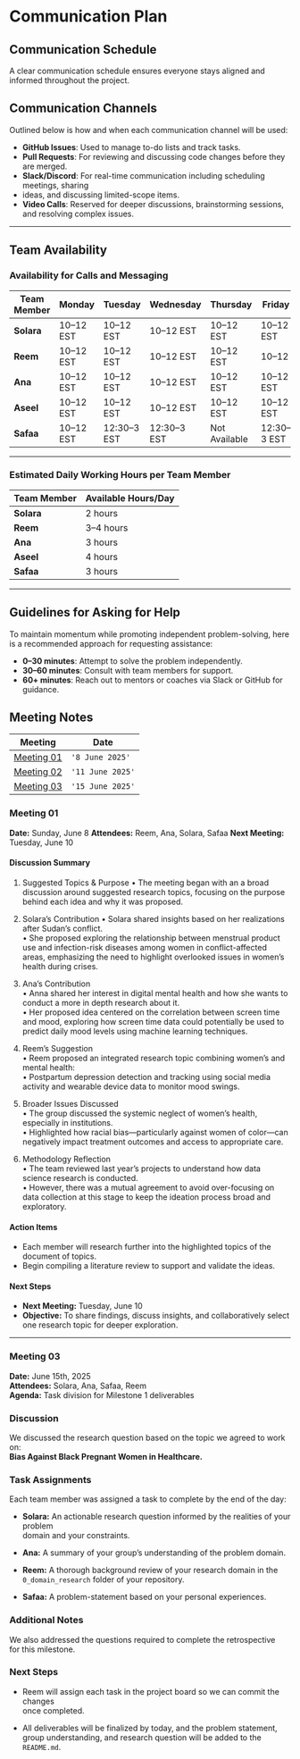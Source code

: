 <!-- markdownlint-disable MD013 -->

# Communication Plan

## Communication Schedule

A clear communication schedule ensures everyone stays aligned and informed throughout the
project.

## Communication Channels

Outlined below is how and when each communication channel will be used:

- **GitHub Issues**: Used to manage to-do lists and track tasks.
- **Pull Requests**: For reviewing and discussing code changes before they are merged.
- **Slack/Discord**: For real-time communication including scheduling meetings, sharing
- ideas, and discussing limited-scope items.
- **Video Calls**: Reserved for deeper discussions, brainstorming sessions, and resolving complex issues.

---

## Team Availability

### Availability for Calls and Messaging

| **Team Member** | **Monday**   | **Tuesday**      | **Wednesday**    | **Thursday**     | **Friday**        | **Saturday**      | **Sunday** |
|-----------------|--------------|------------------|------------------|------------------|-------------------|-------------------|------------|
| **Solara**      | 10–12 EST    | 10–12 EST             |10–12 EST               | 10–12 EST                 | 10–12 EST         | -                 | -          |
| **Reem**        | 10–12 EST    | 10–12 EST             |10–12 EST               | 10–12 EST                 | 10–12             | -                 | -          |
| **Ana**         | 10–12 EST    | 10–12 EST             |10–12 EST               | 10–12 EST                 | 10–12 EST         |                   |            |
| **Aseel**       | 10–12 EST    | 10–12 EST             |10–12 EST               | 10–12 EST                 | 10–12 EST         |                   |            |
| **Safaa**       | 10–12 EST    | 12:30–3 EST      | 12:30–3 EST      | Not Available    | 12:30–3 EST       | 12:30–3 EST       |            |

---

### Estimated Daily Working Hours per Team Member

| **Team Member** | **Available Hours/Day** |
|-----------------|-------------------------|
| **Solara**      | 2 hours                 |
| **Reem**        | 3–4 hours               |
| **Ana**         | 3 hours                 |
| **Aseel**       | 4 hours                 |
| **Safaa**       | 3 hours                 |

---

## Guidelines for Asking for Help

To maintain momentum while promoting independent problem-solving, here is a recommended approach for requesting assistance:

- **0–30 minutes**: Attempt to solve the problem independently.
- **30–60 minutes**: Consult with team members for support.
- **60+ minutes**: Reach out to mentors or coaches via Slack or GitHub for guidance.

## Meeting Notes

| Meeting               | Date                 |
|----------------------|----------------------|
| [Meeting 01](#meeting-01) | `'8 June 2025'`     |
| [Meeting 02](#meeting-02) | `'11 June 2025'`               |
| [Meeting 03](#meeting-03) | `'15 June 2025'`    |

### Meeting 01

**Date:**   Sunday, June 8
**Attendees:**   Reem, Ana, Solara, Safaa
**Next Meeting:** Tuesday, June 10

#### Discussion Summary

 1. Suggested Topics & Purpose
• The meeting began with an a broad discussion around suggested research topics, focusing on the purpose behind each idea and why it was proposed.

 2. Solara’s Contribution
• Solara shared insights based on her realizations after Sudan’s conflict.  
• She proposed exploring the relationship between menstrual product use and infection-risk diseases among women in conflict-affected areas, emphasizing the need to highlight overlooked issues in women’s health during crises.

 3. Ana’s Contribution  
• Anna shared her interest in digital mental health and how she wants to conduct a more in depth research about it.  
• Her proposed idea centered on the correlation between screen time and mood, exploring how screen time data could potentially be used to predict daily mood levels using machine learning techniques.
 4. Reem’s Suggestion  
• Reem proposed an integrated research topic combining women’s and mental health:  
• Postpartum depression detection and tracking using social media activity and wearable device data to monitor mood swings.
 5. Broader Issues Discussed  
• The group discussed the systemic neglect of women’s health, especially in institutions.  
• Highlighted how racial bias—particularly against women of color—can negatively impact treatment outcomes and access to appropriate care.
 6. Methodology Reflection  
• The team reviewed last year’s projects to understand how data science research is conducted.  
• However, there was a mutual agreement to avoid over-focusing on data collection at this stage to keep the ideation process broad and exploratory.

#### Action Items

- Each member will research further into the highlighted topics of
   the document of topics.
- Begin compiling a literature review to
   support and validate the ideas.

#### Next Steps

- **Next Meeting:** Tuesday, June 10
- **Objective:** To share findings, discuss insights, and collaboratively select one research topic for deeper exploration.

-------------------------

### Meeting 03

**Date:** June 15th, 2025  
**Attendees:** Solara, Ana, Safaa, Reem  
**Agenda:** Task division for Milestone 1 deliverables

### Discussion

We discussed the research question based on the topic we agreed to work on:  
**Bias Against Black Pregnant Women in Healthcare.**

### Task Assignments

Each team member was assigned a task to complete by the end of the day:

- **Solara:** An actionable research question informed by the realities of your problem  
  domain and your constraints.

- **Ana:** A summary of your group’s understanding of the problem domain.

- **Reem:** A thorough background review of your research domain in the  
  `0_domain_research` folder of your repository.

- **Safaa:** A problem-statement based on your personal experiences.

### Additional Notes

We also addressed the questions required to complete the retrospective  
for this milestone.

### Next Steps

- Reem will assign each task in the project board so we can commit the changes  
  once completed.

- All deliverables will be finalized by today, and the problem statement,  
  group understanding, and research question will be added to the `README.md`.

  <!-- markdownlint-enable MD013 -->
